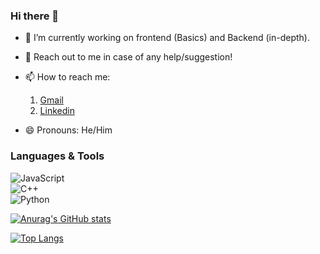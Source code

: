 ### Hi there 👋


- 🔭 I’m currently working on frontend (Basics) and Backend (in-depth).
- 💬 Reach out to me in case of any help/suggestion!
- 📫 How to reach me:
    1. [Gmail](mailto:vercettitommy322@gmail.com)
    2. [Linkedin](https://www.linkedin.com/in/jatinjindal322/)

- 😄 Pronouns: He/Him

### Languages & Tools
![JavaScript](https://img.shields.io/badge/javascript-%23323330.svg?style=for-the-badge&logo=javascript&logoColor=%23F7DF1E)    
![C++](https://img.shields.io/badge/c++-%2300599C.svg?style=for-the-badge&logo=c%2B%2B&logoColor=white)    
![Python](https://img.shields.io/badge/python-3670A0?style=for-the-badge&logo=python&logoColor=ffdd54)    

[![Anurag's GitHub stats](https://github-readme-stats.vercel.app/api?username=vercetti322)](https://github.com/anuraghazra/github-readme-stats)

[![Top Langs](https://github-readme-stats.vercel.app/api/top-langs/?username=vercetti322&layout=compact&theme=radical&hide=jupyter%20notebook,c)](https://github.com/anuraghazra/github-readme-stats)
